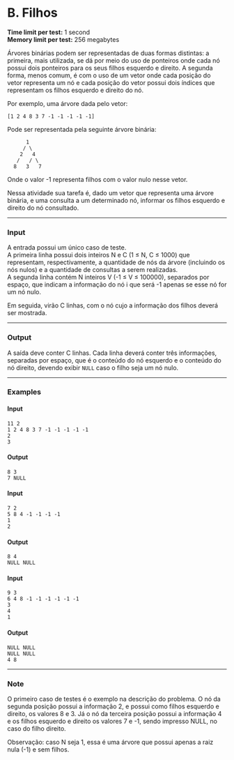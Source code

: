 # B. Filhos

**Time limit per test:** 1 second  
**Memory limit per test:** 256 megabytes  

Árvores binárias podem ser representadas de duas formas distintas: a primeira, mais utilizada, se dá por meio do uso de ponteiros onde cada nó possui dois ponteiros para os seus filhos esquerdo e direito. A segunda forma, menos comum, é com o uso de um vetor onde cada posição do vetor representa um nó e cada posição do vetor possui dois índices que representam os filhos esquerdo e direito do nó.

Por exemplo, uma árvore dada pelo vetor:
```
[1 2 4 8 3 7 -1 -1 -1 -1 -1]
```
Pode ser representada pela seguinte árvore binária:

```
      1
     / \
    2   4
   /   / \
  8   3   7
```

Onde o valor -1 representa filhos com o valor nulo nesse vetor.

Nessa atividade sua tarefa é, dado um vetor que representa uma árvore binária, e uma consulta a um determinado nó, informar os filhos esquerdo e direito do nó consultado.

---

### **Input**
A entrada possui um único caso de teste.  
A primeira linha possui dois inteiros N e C (1 ≤ N, C ≤ 1000) que representam, respectivamente, a quantidade de nós da árvore (incluindo os nós nulos) e a quantidade de consultas a serem realizadas.  
A segunda linha contém N inteiros V (-1 ≤ V ≤ 100000), separados por espaço, que indicam a informação do nó i que será -1 apenas se esse nó for um nó nulo.  

Em seguida, virão C linhas, com o nó cujo a informação dos filhos deverá ser mostrada.

---

### **Output**
A saída deve conter C linhas. Cada linha deverá conter três informações, separadas por espaço, que é o conteúdo do nó esquerdo e o conteúdo do nó direito, devendo exibir `NULL` caso o filho seja um nó nulo.

---

### **Examples**

#### **Input**
```
11 2
1 2 4 8 3 7 -1 -1 -1 -1 -1
2
3
```

#### **Output**
```
8 3
7 NULL
```

#### **Input**
```
7 2
5 8 4 -1 -1 -1 -1
1
2
```

#### **Output**
```
8 4
NULL NULL
```

#### **Input**
```
9 3
6 4 8 -1 -1 -1 -1 -1 -1
3
4
1
```

#### **Output**
```
NULL NULL
NULL NULL
4 8
```

---

### **Note**
O primeiro caso de testes é o exemplo na descrição do problema. O nó da segunda posição possui a informação 2, e possui como filhos esquerdo e direito, os valores 8 e 3. Já o nó da terceira posição possui a informação 4 e os filhos esquerdo e direito os valores 7 e -1, sendo impresso NULL, no caso do filho direito.

Observação: caso N seja 1, essa é uma árvore que possui apenas a raiz nula (-1) e sem filhos.
```